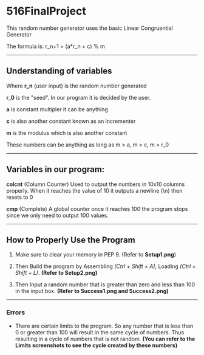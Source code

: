 # 516FinalProject
This random number generator uses the basic Linear Congruential Generator

The formula is: r_n+1 = (a*r_n + c) % m

***
## Understanding of variables 
Where **r_n** (user input) is the random number generated

**r_0** is the "seed". In our program it is decided by the user.

**a** is constant multipler it can be anything

**c** is also another constant known as an incrementer 

**m** is the modulus which is also another constant

These numbers can be anything as long as m > a, m > c, m > r_0

***

## Variables in our program:

**colcnt** (Column Counter) Used to output the numbers in 10x10 columns properly. When it reaches the value of 10 it outputs a newline (\n) then resets to 0

**cmp** (Complete) A global counter once it reaches 100 the program stops since we only need to output 100 values.

***

## How to Properly Use the Program

1. Make sure to clear your memory in PEP 9. (Refer to **Setup1.png**) 

2. Then Build the program by Assembling *(Ctrl + Shift + A)*, Loading *(Ctrl + Shift + L)*. **(Refer to Setup2.png)**

3. Then Input a random number that is greater than zero and less than 100 in the input box. **(Refer to Success1.png and Success2.png)**

***

### Errors 

* There are certain limits to the program. So any number that is less than 0 or greater than 100 will result in the same cycle of numbers. Thus resulting in a cycle of numbers that is not random. **(You can refer to the Limits screenshots to see the cycle created by these numbers)**
